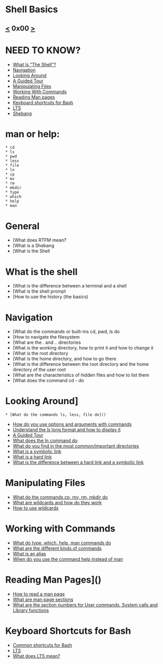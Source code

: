 # Shell Basics
[<](https://github.com/TheeKingZa/alx-system_engineering-devops/blob/master/README.md) 0x00 [>](https://github.com/TheeKingZa/alx-system_engineering-devops/tree/master/0x01-shell_permissions/README.md)
---

# NEED TO KNOW?
  * [What Is “The Shell”?](#what-is-the-shell)
  * [Navigation](#navigation)
  * [Looking Around](#looking-around)
  * [A Guided Tour](#a-guided-tour)
  * [Manipulating Files](#manipulating-files)
  * [Working With Commands](#working-with-commands)
  * [Reading Man pages](#reading-man-pages)
  * [Keyboard shortcuts for Bash](#keyboard-shortcuts-for-bash)
  * [LTS](#lts)
  * [Shebang](#shebang)

# man or help:
    * cd
    * ls
    * pwd
    * less
    * file
    * ln
    * cp
    * mv
    * rm
    * mkdir
    * type
    * which
    * help
    * man

# General
  * [What does RTFM mean?
  * [What is a Shebang
  * [What is the Shell
# What is the shell
  * [What is the difference between a terminal and a shell
  * [What is the shell prompt
  * [How to use the history (the basics)
# Navigation
  * [What do the commands or built-ins cd, pwd, ls do
  * [How to navigate the filesystem
  * [What are the . and .. directories
  * [What is the working directory, how to print it and how to change it
  * [What is the root directory
  * [What is the home directory, and how to go there
  * [What is the difference between the root directory and the home directory of the user root
  * [What are the characteristics of hidden files and how to list them
  * [What does the command cd - do

# Looking Around]
    * [What do the commands ls, less, file do]()
  * [How do you use options and arguments with commands]()
  * [Understand the ls long format and how to display it]()
  * [A Guided Tour]()
  * [What does the ln command do]()
  * [What do you find in the most common/important directories]()
  * [What is a symbolic link]()
  * [What is a hard link]()
  * [What is the difference between a hard link and a symbolic link]()
# Manipulating Files
  * [What do the commands cp, mv, rm, mkdir do]()
  * [What are wildcards and how do they work]()
  * [How to use wildcards]()
# Working with Commands
  * [What do type, which, help, man commands do]()
  * [What are the different kinds of commands]()
  * [What is an alias]()
  * [When do you use the command help instead of man]()
# Reading Man Pages]()
  * [How to read a man page]()
  * [What are man page sections]()
  * [What are the section numbers for User commands, System calls and Library functions]()
# Keyboard Shortcuts for Bash
  * [Common shortcuts for Bash]()
  * [LTS]()
  * [What does LTS mean?]()

